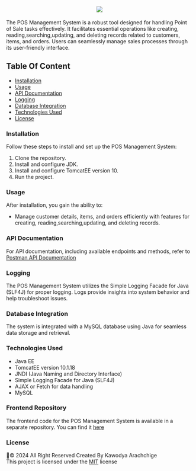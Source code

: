 
<h1 align="center">
    <img src="https://readme-typing-svg.herokuapp.com/?font=Righteous&size=35&center=true&vCenter=true&width=500&height=70&duration=4000&lines=Java+EE+POS+Backend+🍎🍊🍓&color=FF6600" />
</h1>
The POS Management System is a robust tool designed for handling Point of Sale tasks effectively. It facilitates essential operations like creating, reading,searching,updating, and deleting records related to customers, items, and orders. Users can seamlessly manage sales processes through its user-friendly interface.

## Table Of Content

- [Installation](#installation)
- [Usage](#usage)
- [API Documentation](#api-documentation)
- [Logging](#logging)
- [Database Integration](#database-integration)
- [Technologies Used](#technologies-used)
- [License](#license)

### Installation
Follow these steps to install and set up the POS Management System:

1. Clone the repository.
2. Install and configure JDK.
3. Install and configure TomcatEE version 10.
4. Run the project.

### Usage

After installation, you gain the ability to:

- Manage customer details, items, and orders efficiently with features for creating, reading,searching,updating, and deleting records.

### API Documentation

For API documentation, including available endpoints and methods, refer to [Postman API Documentation](https://documenter.getpostman.com/view/36189302/2sAXjJ6t9Y)

### Logging
The POS Management System utilizes the Simple Logging Facade for Java (SLF4J) for proper logging. Logs provide insights into system behavior and help troubleshoot issues.

### Database Integration
The system is integrated with a MySQL database using Java for seamless data storage and retrieval.

### Technologies Used
- Java EE
- TomcatEE version 10.1.18
- JNDI (Java Naming and Directory Interface)
- Simple Logging Facade for Java (SLF4J)
- AJAX or Fetch for data handling
- MySQL

### Frontend Repository

The frontend code for the POS Management System is available in a separate repository. You can find it [here](https://github.com/kawodyaarachchige/JavaEE-POS-Frontend.git)

### License
🦇© 2024 All Right Reserved Created By Kawodya Arachchige
<br/>
This project is licensed under the [MIT](LICENSE) license




